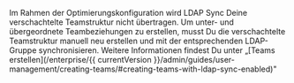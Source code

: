 Im Rahmen der Optimierungskonfiguration wird LDAP Sync Deine verschachtelte Teamstruktur nicht übertragen. Um unter- und übergeordnete Teambeziehungen zu erstellen, musst Du die verschachtelte Teamstruktur manuell neu erstellen und mit der entsprechenden LDAP-Gruppe synchronisieren. Weitere Informationen findest Du unter „[Teams erstellen](/enterprise/{{ currentVersion }}/admin/guides/user-management/creating-teams/#creating-teams-with-ldap-sync-enabled)"
